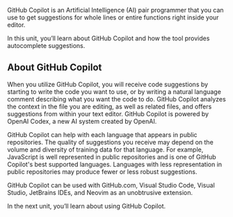 GitHub Copilot is an Artificial Intelligence (AI) pair programmer that you can use to get suggestions for whole lines or entire functions right inside your editor.

In this unit, you’ll learn about GitHub Copilot and how the tool provides autocomplete suggestions.

## About GitHub Copilot

When you utilize GitHub Copilot, you will receive code suggestions by starting to write the code you want to use, or by writing a natural language comment describing what you want the code to do. GitHub Copilot analyzes the context in the file you are editing, as well as related files, and offers suggestions from within your text editor. GitHub Copilot is powered by OpenAI Codex, a new AI system created by OpenAI.

GitHub Copilot can help with each language that appears in public repositories. The quality of suggestions you receive may depend on the volume and diversity of training data for that language. For example, JavaScript is well represented in public repositories and is one of GitHub Copilot's best supported languages. Languages with less representation in public repositories may produce fewer or less robust suggestions.

GitHub Copilot can be used with GitHub.com, Visual Studio Code, Visual Studio, JetBrains IDEs, and Neovim as an unobtrusive extension.

In the next unit, you’ll learn about using GitHub Copilot.

<!-- Do **not** include any other content like learning objectives, prerequisites, unit summary, "next unit" lead-in, or references. -->
